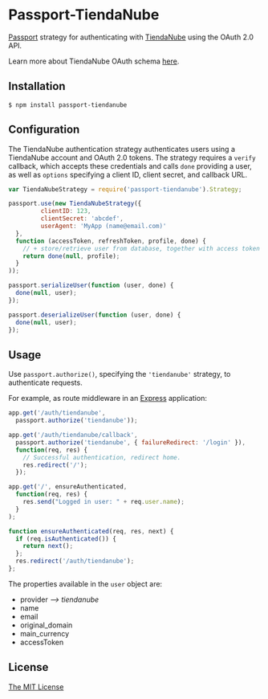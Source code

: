 # Passport-TiendaNube

[Passport](https://github.com/jaredhanson/passport) strategy for authenticating with [TiendaNube](http://www.tiendanube.com) using the OAuth 2.0 API.

Learn more about TiendaNube OAuth schema [here](https://github.com/tiendanube/api-docs/blob/master/resources/authentication.md).

## Installation

    $ npm install passport-tiendanube

## Configuration

The TiendaNube authentication strategy authenticates users using a TiendaNube
account and OAuth 2.0 tokens.  The strategy requires a `verify` callback, which
accepts these credentials and calls `done` providing a user, as well as
`options` specifying a client ID, client secret, and callback URL.

```javascript
var TiendaNubeStrategy = require('passport-tiendanube').Strategy;

passport.use(new TiendaNubeStrategy({
         clientID: 123,
         clientSecret: 'abcdef',
         userAgent: 'MyApp (name@email.com)'
  },
  function (accessToken, refreshToken, profile, done) {
    // + store/retrieve user from database, together with access token and refresh token
    return done(null, profile); 
  }
));

passport.serializeUser(function (user, done) {
  done(null, user);
});

passport.deserializeUser(function (user, done) {
  done(null, user);
});
```

## Usage

Use `passport.authorize()`, specifying the `'tiendanube'` strategy, to
authenticate requests.

For example, as route middleware in an [Express](http://expressjs.com/)
application:

```javascript
app.get('/auth/tiendanube',
  passport.authorize('tiendanube'));

app.get('/auth/tiendanube/callback', 
  passport.authorize('tiendanube', { failureRedirect: '/login' }),
  function(req, res) {
    // Successful authentication, redirect home.
    res.redirect('/');
  });

app.get('/', ensureAuthenticated, 
  function(req, res) {
    res.send("Logged in user: " + req.user.name);
  }
);

function ensureAuthenticated(req, res, next) {
  if (req.isAuthenticated()) { 
    return next(); 
  };
  res.redirect('/auth/tiendanube');
};
```

The properties available in the `user` object are:
- provider _--> tiendanube_ 
- name
- email
- original_domain
- main_currency
- accessToken

## License

[The MIT License](http://opensource.org/licenses/MIT)
